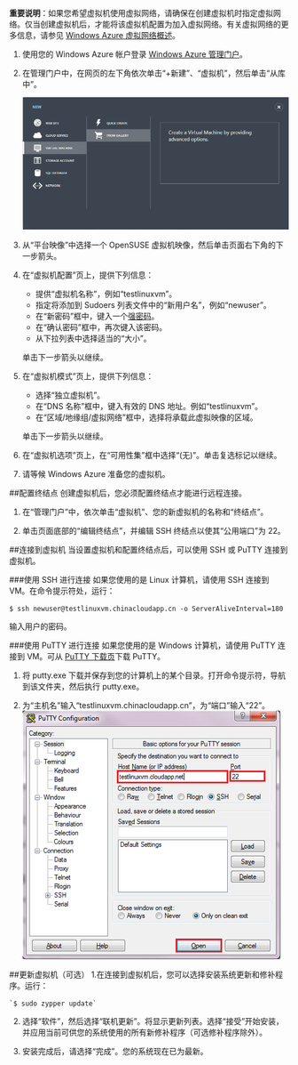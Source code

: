 <properties writer="kathydav" editor="tysonn" manager="jeffreyg" /> 

**重要说明**：如果您希望虚拟机使用虚拟网络，请确保在创建虚拟机时指定虚拟网络。仅当创建虚拟机后，才能将该虚拟机配置为加入虚拟网络。有关虚拟网络的更多信息，请参见 [Windows Azure 虚拟网络概述](http://msdn.microsoft.com/library/azure/jj156007.aspx)。


1. 使用您的 Windows Azure 帐户登录 [Windows Azure 管理门户][AzurePreviewPortal]。

2. 在管理门户中，在网页的左下角依次单击“+新建”、“虚拟机”，然后单击“从库中”。

	![新建虚拟机][Image1]

3. 从“平台映像”中选择一个 OpenSUSE 虚拟机映像，然后单击页面右下角的下一步箭头。


4. 在“虚拟机配置”页上，提供下列信息：

	- 提供“虚拟机名称”，例如“testlinuxvm”。
	- 指定将添加到 Sudoers 列表文件中的“新用户名”，例如“newuser”。
	- 在“新密码”框中，键入一个[强密码](http://msdn.microsoft.com/zh-cn/library/ms161962.aspx)。
	- 在“确认密码”框中，再次键入该密码。
	- 从下拉列表中选择适当的“大小”。

	单击下一步箭头以继续。

5. 在“虚拟机模式”页上，提供下列信息：
	- 选择“独立虚拟机”。
	- 在“DNS 名称”框中，键入有效的 DNS 地址。例如“testlinuxvm”。
	- 在“区域/地缘组/虚拟网络”框中，选择将承载此虚拟映像的区域。

   单击下一步箭头以继续。
	
6. 在“虚拟机选项”页上，在“可用性集”框中选择“(无)”。单击复选标记以继续。
	
7. 请等候 Windows Azure 准备您的虚拟机。

##配置终结点
创建虚拟机后，您必须配置终结点才能进行远程连接。

1. 在“管理门户”中，依次单击“虚拟机”、您的新虚拟机的名称和“终结点”。

2. 单击页面底部的“编辑终结点”，并编辑 SSH 终结点以使其“公用端口”为 22。

##连接到虚拟机
当设置虚拟机和配置终结点后，可以使用 SSH 或 PuTTY 连接到虚拟机。

###使用 SSH 进行连接
如果您使用的是 Linux 计算机，请使用 SSH 连接到 VM。在命令提示符处，运行：

	$ ssh newuser@testlinuxvm.chinacloudapp.cn -o ServerAliveInterval=180

输入用户的密码。

###使用 PuTTY 进行连接
如果您使用的是 Windows 计算机，请使用 PuTTY 连接到 VM。可从 [PuTTY 下载页][PuTTYDownLoad]下载 PuTTY。

1. 将 putty.exe 下载并保存到您的计算机上的某个目录。打开命令提示符，导航到该文件夹，然后执行 putty.exe。

2. 为“主机名”输入“testlinuxvm.chinacloudapp.cn”，为“端口”输入“22”。
![PuTTY 屏幕][Image6]

##更新虚拟机（可选）
1.在连接到虚拟机后，您可以选择安装系统更新和修补程序。运行：

	`$ sudo zypper update`

2. 选择“软件”，然后选择“联机更新”。将显示更新列表。选择“接受”开始安装，并应用当前可供您的系统使用的所有新修补程序（可选修补程序除外）。

3. 安装完成后，请选择“完成”。您的系统现在已为最新。

[PuTTYDownload]: http://www.puttyssh.org/download.html
[AzurePreviewPortal]: http://manage.windowsazure.cn

[Image1]: ./media/create-and-configure-opensuse-vm-in-portal/CreateVM.png




[Image6]: ./media/create-and-configure-opensuse-vm-in-portal/putty.png


